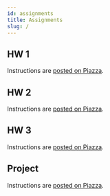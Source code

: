 ```yaml
---
id: assignments
title: Assignments
slug: /
---
```


## HW 1
Instructions are [posted on Piazza](https://piazza.com/class/llva4psylom5ok/post/11).

## HW 2
Instructions are [posted on Piazza](https://piazza.com/class/llva4psylom5ok/post/61).

## HW 3
Instructions are [posted on Piazza](https://piazza.com/class/llva4psylom5ok/post/102).

## Project
Instructions are [posted on Piazza](https://piazza.com/class/llva4psylom5ok/post/110).
